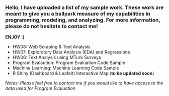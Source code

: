 ### Hello, I have uploaded a list of my sample work. These work are meant to give you a ballpark measure of my capabilities in programming, modeling, and analyzing. For more information, please do not hesitate to contact me!

**ENJOY :)**

* HW08: Web Scraping & Text Analysis
* HW07: Exploratory Data Analysis (EDA) and Regressions
* HW06: Text Analysis using MTurk Surveys
* Program Evalaution: Program Evaluation Code Sample
* Machine Learning: Machine Learning Code Sample 
* R Shiny (Dashboard & Leafelt) Interactive Map (**to be updated soon**)


*Notes: Please feel free to contact me if you would like to have access to the data used for Program Evaluation*
